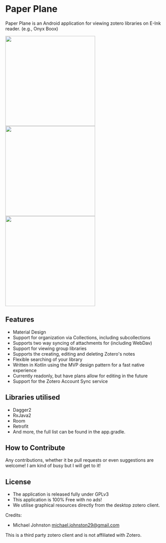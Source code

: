 # Paper Plane

Paper Plane is an Android application for viewing zotero libraries on E-Ink reader. (e.g., Onyx Boox)

<img src="github/screenshot1.png" width="280"/> <img src="github/screenshot2.png" width="280"/> <img src="github/screenshot3.png" width="280" />

## Features
  - Material Design
  - Support for organization via Collections, including subcollections
  - Supports two way syncing of attachments for (including WebDav)
  - Support for viewing group libraries
  - Supports the creating, editing and deleting Zotero's notes
  - Flexible searching of your library
  - Written in Kotlin using the MVP design pattern for a fast native experience
  - Currently readonly, but have plans allow for editing in the future
  - Support for the Zotero Account Sync service

## Libraries utilised
  - Dagger2
  - RxJava2
  - Room
  - Retrofit
  - And more, the full list can be found in the app.gradle.

## How to Contribute
Any contributions, whether it be pull requests or even suggestions are welcome!
I am kind of busy but I will get to it!

## License
 * The application is released fully under GPLv3
 * This application is 100% Free with no ads!
 * We utilise graphical resources directly from the desktop zotero client.


Credits:
  - Michael Johnston <michael.johnston29@gmail.com>

This is a third party zotero client and is not affiliated with Zotero.
